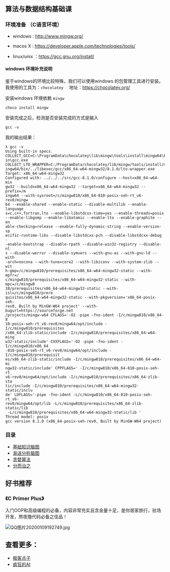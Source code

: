 ## 算法与数据结构基础课

### 环境准备 （C语言环境）

- windows  :  http://www.mingw.org/

- macos X : https://developer.apple.com/technologies/tools/

- linux/unix ：https://gcc.gnu.org/install/

#### windows 环境补充说明

鉴于windows的环境比较特殊，我们可以使用windows 的包管理工具进行安装。
我使用的工具为：`chocolatey  `
地址：https://chocolatey.org/

安装windows 环境依赖 `mingw`
```shell script
choco install mingw
```
安装完成之后，检测是否安装完成的方式是输入 
```shell script
gcc -v
 ```
我的输出结果：
```shell script
λ gcc -v                                                               
Using built-in specs.                                                  
COLLECT_GCC=C:\ProgramData\chocolatey\lib\mingw\tools\install\mingw64\b
in\gcc.exe                                                             
COLLECT_LTO_WRAPPER=C:/ProgramData/chocolatey/lib/mingw/tools/install/m
ingw64/bin/../libexec/gcc/x86_64-w64-mingw32/8.1.0/lto-wrapper.exe     
Target: x86_64-w64-mingw32                                             
Configured with: ../../../src/gcc-8.1.0/configure --host=x86_64-w64-min
gw32 --build=x86_64-w64-mingw32 --target=x86_64-w64-mingw32 --prefix=/m
ingw64 --with-sysroot=/c/mingw810/x86_64-810-posix-seh-rt_v6-rev0/mingw
64 --enable-shared --enable-static --disable-multilib --enable-language
s=c,c++,fortran,lto --enable-libstdcxx-time=yes --enable-threads=posix 
--enable-libgomp --enable-libatomic --enable-lto --enable-graphite --en
able-checking=release --enable-fully-dynamic-string --enable-version-sp
ecific-runtime-libs --disable-libstdcxx-pch --disable-libstdcxx-debug -
-enable-bootstrap --disable-rpath --disable-win32-registry --disable-nl
s --disable-werror --disable-symvers --with-gnu-as --with-gnu-ld --with
-arch=nocona --with-tune=core2 --with-libiconv --with-system-zlib --wit
h-gmp=/c/mingw810/prerequisites/x86_64-w64-mingw32-static --with-mpfr=/
c/mingw810/prerequisites/x86_64-w64-mingw32-static --with-mpc=/c/mingw8
10/prerequisites/x86_64-w64-mingw32-static --with-isl=/c/mingw810/prere
quisites/x86_64-w64-mingw32-static --with-pkgversion='x86_64-posix-seh-
rev0, Built by MinGW-W64 project' --with-bugurl=https://sourceforge.net
/projects/mingw-w64 CFLAGS='-O2 -pipe -fno-ident -I/c/mingw810/x86_64-8
10-posix-seh-rt_v6-rev0/mingw64/opt/include -I/c/mingw810/prerequisites
/x86_64-zlib-static/include -I/c/mingw810/prerequisites/x86_64-w64-ming
w32-static/include' CXXFLAGS='-O2 -pipe -fno-ident -I/c/mingw810/x86_64
-810-posix-seh-rt_v6-rev0/mingw64/opt/include -I/c/mingw810/prerequisit
es/x86_64-zlib-static/include -I/c/mingw810/prerequisites/x86_64-w64-mi
ngw32-static/include' CPPFLAGS=' -I/c/mingw810/x86_64-810-posix-seh-rt_
v6-rev0/mingw64/opt/include -I/c/mingw810/prerequisites/x86_64-zlib-sta
tic/include -I/c/mingw810/prerequisites/x86_64-w64-mingw32-static/inclu
de' LDFLAGS='-pipe -fno-ident -L/c/mingw810/x86_64-810-posix-seh-rt_v6-
rev0/mingw64/opt/lib -L/c/mingw810/prerequisites/x86_64-zlib-static/lib
 -L/c/mingw810/prerequisites/x86_64-w64-mingw32-static/lib '           
Thread model: posix                                                    
gcc version 8.1.0 (x86_64-posix-seh-rev0, Built by MinGW-W64 project)  
```

### 目录
- [基础知识脑图](./algorithms_basics.md)
- [渐进分析脑图](img/asymptotic_analysis.md)
- [贪婪算法](./greedy_algorithms.md)
- [分而治之](divide_and_conquer.md)
## 好书推荐

### 《C Primer Plus》

入门OOP和高级编程的必备，内容非常充实且含金量十足，是你居家旅行，驻场开发，熬夜撸代码必备之佳品！

![QQ图片20200109192749.jpg](https://static.nodejs7.com/2020/01/1810737903.jpg!750_375)





## 查看更多：

- [极客点子](http://geek.thickink.com/)
- [疯狂的AI](https://ai.nodejs7.com/)
